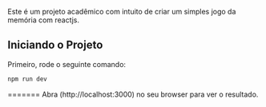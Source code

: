 Este é um projeto acadêmico com intuito de criar um simples jogo da memória com reactjs.

## Iniciando o Projeto

Primeiro, rode o seguinte comando:

```bash
npm run dev
```

=======
Abra (http://localhost:3000) no seu browser para ver o resultado.
